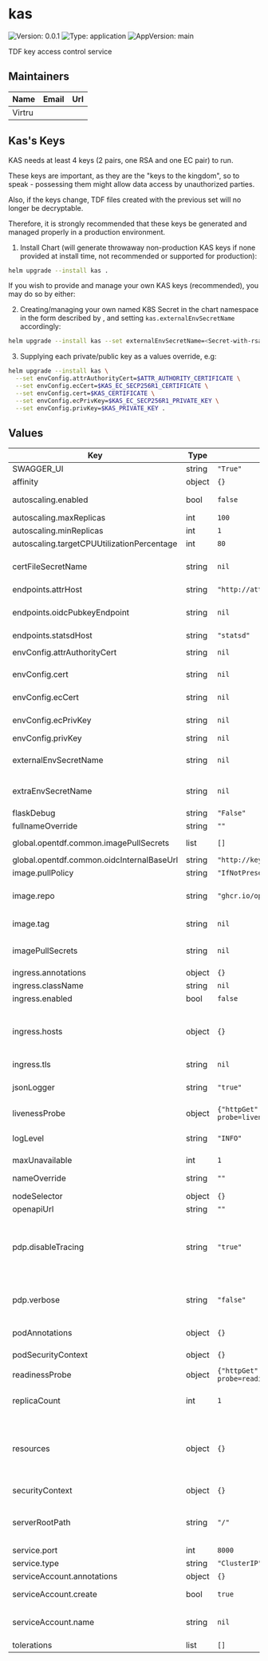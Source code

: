 # kas

![Version: 0.0.1](https://img.shields.io/badge/Version-0.0.1-informational?style=flat-square) ![Type: application](https://img.shields.io/badge/Type-application-informational?style=flat-square) ![AppVersion: main](https://img.shields.io/badge/AppVersion-main-informational?style=flat-square)

TDF key access control service

## Maintainers

| Name   | Email | Url |
| ------ | ----- | --- |
| Virtru |       |     |

## Kas's Keys

KAS needs at least 4 keys (2 pairs, one RSA and one EC pair) to run.

These keys are important, as they are the "keys to the kingdom", so to speak - possessing them might allow data access by unauthorized parties.

Also, if the keys change, TDF files created with the previous set will no longer be decryptable.

Therefore, it is strongly recommended that these keys be generated and managed properly in a production environment.

1. Install Chart (will generate throwaway non-production KAS keys if none provided at install time, not recommended or supported for production):

```sh
helm upgrade --install kas .
```

If you wish to provide and manage your own KAS keys (recommended), you may do so by either:

2. Creating/managing your own named K8S Secret in the chart namespace in the form described by [](./templates/secrets.yaml), and setting `kas.externalEnvSecretName` accordingly:

```sh
helm upgrade --install kas --set externalEnvSecretName=<Secret-with-rsa-and-ec-keypairs> .
```

3. Supplying each private/public key as a values override, e.g:

```sh
helm upgrade --install kas \
  --set envConfig.attrAuthorityCert=$ATTR_AUTHORITY_CERTIFICATE \
  --set envConfig.ecCert=$KAS_EC_SECP256R1_CERTIFICATE \
  --set envConfig.cert=$KAS_CERTIFICATE \
  --set envConfig.ecPrivKey=$KAS_EC_SECP256R1_PRIVATE_KEY \
  --set envConfig.privKey=$KAS_PRIVATE_KEY .
```

## Values

| Key                                        | Type   | Default                                                         | Description                                                                                                                                                                                                                                                              |
| ------------------------------------------ | ------ | --------------------------------------------------------------- | ------------------------------------------------------------------------------------------------------------------------------------------------------------------------------------------------------------------------------------------------------------------------ |
| SWAGGER_UI                                 | string | `"True"`                                                        | To enable swagger ui                                                                                                                                                                                                                                                     |
| affinity                                   | object | `{}`                                                            | Pod scheduling preferences                                                                                                                                                                                                                                               |
| autoscaling.enabled                        | bool   | `false`                                                         | Enables autoscaling. When set to `true`, `replicas` is no longer applied.                                                                                                                                                                                                |
| autoscaling.maxReplicas                    | int    | `100`                                                           | Sets maximum replicas for autoscaling.                                                                                                                                                                                                                                   |
| autoscaling.minReplicas                    | int    | `1`                                                             | Sets minimum replicas for autoscaling.                                                                                                                                                                                                                                   |
| autoscaling.targetCPUUtilizationPercentage | int    | `80`                                                            | Target average CPU usage across all the pods                                                                                                                                                                                                                             |
| certFileSecretName                         | string | `nil`                                                           | Secret containing an additional ca-cert.pem file for locally signed TLS certs. Used for a private PKI mode, for example.                                                                                                                                                 |
| endpoints.attrHost                         | string | `"http://attributes:4020"`                                      | Internal url of attributes service                                                                                                                                                                                                                                       |
| endpoints.oidcPubkeyEndpoint               | string | `nil`                                                           | Local override for `global.opentdf.common.oidcInternalBaseUrl` + path                                                                                                                                                                                                    |
| endpoints.statsdHost                       | string | `"statsd"`                                                      | Internal url of statsd                                                                                                                                                                                                                                                   |
| envConfig.attrAuthorityCert                | string | `nil`                                                           | The public key used to validate responses from `attrHost`                                                                                                                                                                                                                |
| envConfig.cert                             | string | `nil`                                                           | Public key KAS clients can use to validate responses                                                                                                                                                                                                                     |
| envConfig.ecCert                           | string | `nil`                                                           | The public key of curve secp256r1, KAS clients can use to validate responses                                                                                                                                                                                             |
| envConfig.ecPrivKey                        | string | `nil`                                                           | Private key of curve secp256r1, KAS uses to certify responses                                                                                                                                                                                                            |
| envConfig.privKey                          | string | `nil`                                                           | Private key KAS uses to certify responses                                                                                                                                                                                                                                |
| externalEnvSecretName                      | string | `nil`                                                           | The name of a secret containing required config values (see `envConfig` below); overrides `envConfig`                                                                                                                                                                    |
| extraEnvSecretName                         | string | `nil`                                                           | Secret containing additional env variables in addition to those provided by `envConfig` or `externalSecretName`                                                                                                                                                          |
| flaskDebug                                 | string | `"False"`                                                       | If the debug mode should be enabled in flask                                                                                                                                                                                                                             |
| fullnameOverride                           | string | `""`                                                            | The fully qualified appname override                                                                                                                                                                                                                                     |
| global.opentdf.common.imagePullSecrets     | list   | `[]`                                                            | JSON passed to the deployment's `template.spec.imagePullSecrets`                                                                                                                                                                                                         |
| global.opentdf.common.oidcInternalBaseUrl  | string | `"http://keycloak-http"`                                        | Base internal url of OIDC provider                                                                                                                                                                                                                                       |
| image.pullPolicy                           | string | `"IfNotPresent"`                                                | The container's `imagePullPolicy`                                                                                                                                                                                                                                        |
| image.repo                                 | string | `"ghcr.io/opentdf/kas"`                                         | The image selector, also called the 'image name' in k8s documentation and 'image repository' in docker's guides.                                                                                                                                                         |
| image.tag                                  | string | `nil`                                                           | `Chart.AppVersion` will be used for image tag, override here if needed                                                                                                                                                                                                   |
| imagePullSecrets                           | string | `nil`                                                           | JSON passed to the deployment's `template.spec.imagePullSecrets`. Overrides `global.opentdf.common.imagePullSecrets`                                                                                                                                                     |
| ingress.annotations                        | object | `{}`                                                            | Ingress annotations                                                                                                                                                                                                                                                      |
| ingress.className                          | string | `nil`                                                           | Ingress class to use.                                                                                                                                                                                                                                                    |
| ingress.enabled                            | bool   | `false`                                                         | Enables the Ingress                                                                                                                                                                                                                                                      |
| ingress.hosts                              | object | `{}`                                                            | Map in the form: [hostname]: [path]: pathType: your-pathtype [default: "ImplementationSpecific"] serviceName: your-service [default: `service.fullname`] servicePort: service-port [default: `service.port` above]                                                       |
| ingress.tls                                | string | `nil`                                                           | Ingress TLS configuration                                                                                                                                                                                                                                                |
| jsonLogger                                 | string | `"true"`                                                        | Determinies whether KAS uses the json formatter for logging, if `false` the dev formatter is used. Default is `true`                                                                                                                                                     |
| livenessProbe                              | object | `{"httpGet":{"path":"/healthz?probe=liveness","port":"http"}}`  | Adds a container `livenessProbe`, if set.                                                                                                                                                                                                                                |
| logLevel                                   | string | `"INFO"`                                                        | Sets the default loglevel for the application. One of the valid python logging levels: `DEBUG, INFO, WARNING, ERROR, CRITICAL`                                                                                                                                           |
| maxUnavailable                             | int    | `1`                                                             | Pod disruption budget                                                                                                                                                                                                                                                    |
| nameOverride                               | string | `""`                                                            | Select a specific name for the resource, instead of the default, kas                                                                                                                                                                                                     |
| nodeSelector                               | object | `{}`                                                            | Node labels for pod assignment                                                                                                                                                                                                                                           |
| openapiUrl                                 | string | `""`                                                            | Set to enable openapi endpoint                                                                                                                                                                                                                                           |
| pdp.disableTracing                         | string | `"true"`                                                        | KAS's internal Access PDP can send OpenTelemetry traces to collectors - if no collectors configured, the traces will get redirected to STDOUT, which is a bit spammy, so turn this off until we do proper OT trace collection everywhere.                                |
| pdp.verbose                                | string | `"false"`                                                       | Enables verbose mode for the internal PDP (policy decision point) KAS uses. If `true`, decisions will be logged with much additional detail                                                                                                                              |
| podAnnotations                             | object | `{}`                                                            | Values for the deployment `spec.template.metadata.annotations` field                                                                                                                                                                                                     |
| podSecurityContext                         | object | `{}`                                                            | Values for deployment's `spec.template.spec.securityContext`                                                                                                                                                                                                             |
| readinessProbe                             | object | `{"httpGet":{"path":"/healthz?probe=readiness","port":"http"}}` | Adds a container `readinessProbe`, if set.                                                                                                                                                                                                                               |
| replicaCount                               | int    | `1`                                                             | Sets the default number of pod replicas in the deployment. Ignored if `autoscaling.enabled` == true                                                                                                                                                                      |
| resources                                  | object | `{}`                                                            | Specify required limits for deploying this service to a pod. We usually recommend not to specify default resources and to leave this as a conscious choice for the user. This also increases chances charts run on environments with little resources, such as Minikube. |
| securityContext                            | object | `{}`                                                            | Values for deployment's `spec.template.spec.containers.securityContext`                                                                                                                                                                                                  |
| serverRootPath                             | string | `"/"`                                                           | Base path for this service. Allows serving multiple REST services from the same origin, e.g. using an ingress with prefix mapping as suggested below.                                                                                                                    |
| service.port                               | int    | `8000`                                                          | Port to assign to the `http` port                                                                                                                                                                                                                                        |
| service.type                               | string | `"ClusterIP"`                                                   | Service `spec.type`                                                                                                                                                                                                                                                      |
| serviceAccount.annotations                 | object | `{}`                                                            | Annotations to add to the service account                                                                                                                                                                                                                                |
| serviceAccount.create                      | bool   | `true`                                                          | Specifies whether a service account should be created                                                                                                                                                                                                                    |
| serviceAccount.name                        | string | `nil`                                                           | The name of the service account to use. If not set and create is true, a name is generated using the fullname template                                                                                                                                                   |
| tolerations                                | list   | `[]`                                                            | Tolerations for nodes that have taints on them                                                                                                                                                                                                                           |
